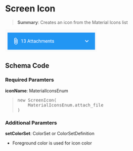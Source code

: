 # Screen Icon

<blockquote>
<Strong>Summary</Strong>: Creates an icon from the Material Icons list
</blockquote>

<img src="./images/component_examples/icon_example.png" alt="Icon Example">

## Schema Code

### Required Paramters
<strong>iconName</strong>: MaterialIconsEnum

<blockquote>
<pre>
new ScreenIcon(
    MaterialIconsEnum.attach_file
)
</pre>
</blockquote>

### Additional Paramters
<strong>setColorSet</strong>: ColorSet or ColorSetDefinition<br>
- Foreground color is used for icon color

